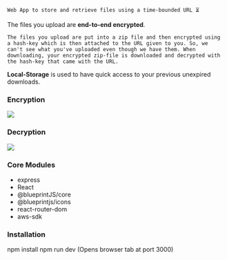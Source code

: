 `
Web App to store and retrieve files using a time-bounded URL ⏳
`

The files you upload are **end-to-end encrypted**.

`
The files you upload are put into a zip file and then encrypted using a hash-key which is then attached to the URL given to you. So, we can't see what you've uploaded even though we have them.
When downloading, your encrypted zip-file is downloaded and decrypted with the hash-key that came with the URL.
`

**Local-Storage** is used to have quick access to your previous unexpired downloads.

### Encryption

<img src="https://i.ibb.co/N6KPBsK/Enc.png" />

### Decryption

<img src="https://i.ibb.co/0jgXNsz/Dec.png" />

### Core Modules
- express
- React
- @blueprintJS/core
- @blueprintjs/icons
- react-router-dom
- aws-sdk

### Installation
npm install
npm run dev (Opens browser tab at port 3000)
